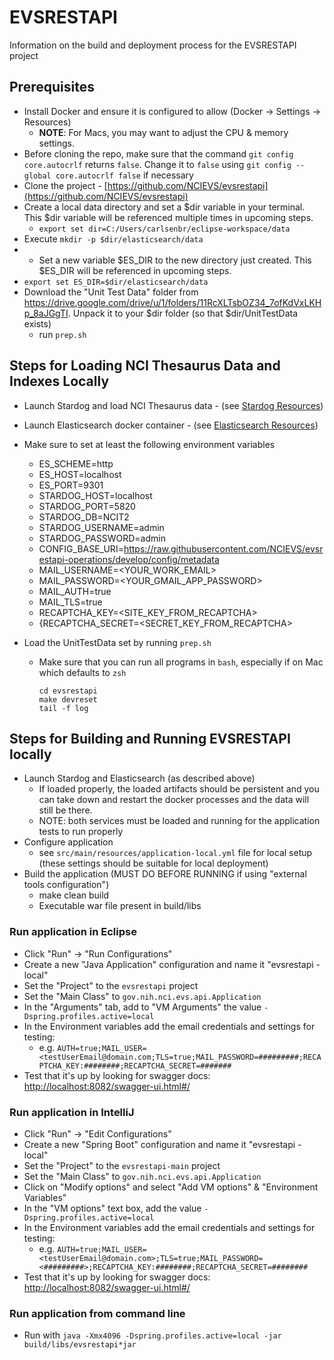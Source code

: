 # EVSRESTAPI

Information on the build and deployment process for the EVSRESTAPI project

## Prerequisites

* Install Docker and ensure it is configured to allow (Docker -> Settings -> Resources)
  * **NOTE**: For Macs, you may want to adjust the CPU & memory settings.
* Before cloning the repo, make sure that the command `git config core.autocrlf` returns `false`. Change it to `false` using `git config --global core.autocrlf false` if necessary
* Clone the project - [https://github.com/NCIEVS/evsrestapi](https://github.com/NCIEVS/evsrestapi)
* Create a local data directory and set a $dir variable in your terminal. This $dir variable will be referenced multiple times in upcoming steps.
  * `export set dir=C:/Users/carlsenbr/eclipse-workspace/data`
* Execute `mkdir -p $dir/elasticsearch/data`
* * Set a new variable $ES_DIR to the new directory just created. This $ES_DIR will be referenced in upcoming steps.
* `export set ES_DIR=$dir/elasticsearch/data`
* Download the "Unit Test Data" folder from <https://drive.google.com/drive/u/1/folders/11RcXLTsbOZ34_7ofKdVxLKHp_8aJGgTI>.  Unpack it to your $dir folder (so that $dir/UnitTestData exists)
  * run `prep.sh`

## Steps for Loading NCI Thesaurus Data and Indexes Locally

* Launch Stardog and load NCI Thesaurus data - (see [Stardog Resources](STARDOG.md))
* Launch Elasticsearch docker container - (see [Elasticsearch Resources](ELASTICSEARCH.md))

* Make sure to set at least the following environment variables
  * ES_SCHEME=http
  * ES_HOST=localhost
  * ES_PORT=9301
  * STARDOG_HOST=localhost
  * STARDOG_PORT=5820
  * STARDOG_DB=NCIT2
  * STARDOG_USERNAME=admin
  * STARDOG_PASSWORD=admin
  * CONFIG_BASE_URI=https://raw.githubusercontent.com/NCIEVS/evsrestapi-operations/develop/config/metadata
  * MAIL_USERNAME=<YOUR_WORK_EMAIL>
  * MAIL_PASSWORD=<YOUR_GMAIL_APP_PASSWORD>
  * MAIL_AUTH=true
  * MAIL_TLS=true
  * RECAPTCHA_KEY=<SITE_KEY_FROM_RECAPTCHA>
  * {RECAPTCHA_SECRET=<SECRET_KEY_FROM_RECAPTCHA>

* Load the UnitTestData set by running `prep.sh`
  * Make sure that you can run all programs in `bash`, especially if on Mac which defaults to `zsh`

      ```
      cd evsrestapi
      make devreset
      tail -f log
    ```

## Steps for Building and Running EVSRESTAPI locally

* Launch Stardog and Elasticsearch (as described above)
  * If loaded properly, the loaded artifacts should be persistent and you can take down and restart the docker processes and the data will still be there.
  * NOTE: both services must be loaded and running for the application tests to run properly
* Configure application
  * see `src/main/resources/application-local.yml` file for local setup (these settings should be suitable for local deployment)
* Build the application (MUST DO BEFORE RUNNING if using "external tools configuration")
  * make clean build
  * Executable war file present in build/libs

### Run application in Eclipse
* Click "Run" -> "Run Configurations"
* Create a new "Java Application" configuration and name it "evsrestapi - local"
* Set the "Project" to the `evsrestapi` project
* Set the "Main Class" to `gov.nih.nci.evs.api.Application`
* In the "Arguments" tab, add to "VM Arguments" the value `-Dspring.profiles.active=local`
* In the Environment variables add the email credentials and settings for testing:
  * e.g. `AUTH=true;MAIL_USER=<testUserEmail@domain.com;TLS=true;MAIL_PASSWORD=#########;RECAPTCHA_KEY:########;RECAPTCHA_SECRET=#######`
* Test that it's up by looking for swagger docs: [http://localhost:8082/swagger-ui.html#/](http://localhost:8082/swagger-ui.html#/)

### Run application in IntelliJ
* Click "Run" -> "Edit Configurations"
* Create a new "Spring Boot" configuration and name it "evsrestapi - local"
* Set the "Project" to the `evsrestapi-main` project
* Set the "Main Class" to `gov.nih.nci.evs.api.Application`
* Click on "Modify options" and select "Add VM options" & "Environment Variables"
* In the "VM options" text box, add the value `-Dspring.profiles.active=local`
* In the Environment variables add the email credentials and settings for testing:
  * e.g. `AUTH=true;MAIL_USER=<testUserEmail@domain.com>;TLS=true;MAIL_PASSWORD=<#########>;RECAPTCHA_KEY:########;RECAPTCHA_SECRET=########`
* Test that it's up by looking for swagger docs: [http://localhost:8082/swagger-ui.html#/](http://localhost:8082/swagger-ui.html#/)

### Run application from command line
* Run with `java -Xmx4096 -Dspring.profiles.active=local -jar build/libs/evsrestapi*jar`
